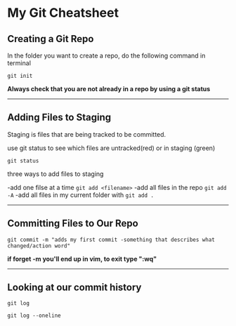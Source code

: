 # My Git Cheatsheet

## Creating a Git Repo

In the folder you want to create a repo, do the following command in terminal

```
git init
```

**Always check that you are not already in a repo by using a git status**

---

## Adding Files to Staging

Staging is files that are being tracked to be committed.

use git status to see which files are untracked(red) or in staging (green)

```
git status
```

three ways to add files to staging

-add one filse at a time `git add <filename>`
-add all files in the repo `git add -A`
-add all files in my current folder with `git add .`

---

## Committing Files to Our Repo

```
git commit -m "adds my first commit -something that describes what changed/action word"
```

**if forget -m you'll end up in vim, to exit type ":wq"**

---

## Looking at our commit history

```
git log
```

```
git log --oneline
```
